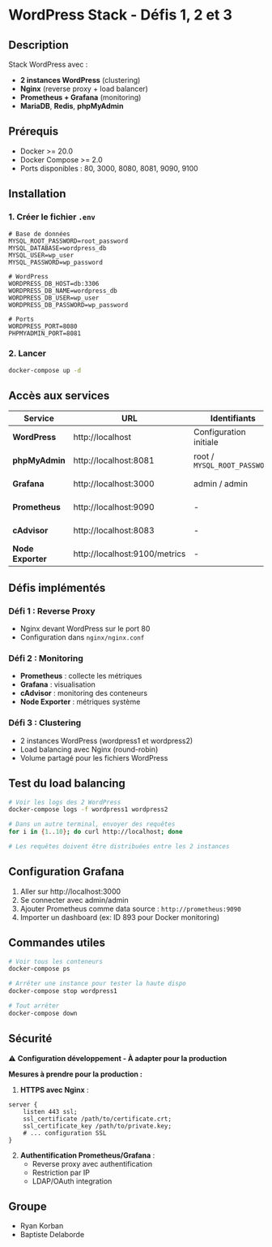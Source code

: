 # WordPress Stack - Défis 1, 2 et 3

## Description

Stack WordPress avec :
- **2 instances WordPress** (clustering)
- **Nginx** (reverse proxy + load balancer)
- **Prometheus + Grafana** (monitoring)
- **MariaDB**, **Redis**, **phpMyAdmin**

## Prérequis

- Docker >= 20.0
- Docker Compose >= 2.0
- Ports disponibles : 80, 3000, 8080, 8081, 9090, 9100

## Installation

### 1. Créer le fichier `.env`
```env
# Base de données
MYSQL_ROOT_PASSWORD=root_password
MYSQL_DATABASE=wordpress_db
MYSQL_USER=wp_user
MYSQL_PASSWORD=wp_password

# WordPress
WORDPRESS_DB_HOST=db:3306
WORDPRESS_DB_NAME=wordpress_db
WORDPRESS_DB_USER=wp_user
WORDPRESS_DB_PASSWORD=wp_password

# Ports
WORDPRESS_PORT=8080
PHPMYADMIN_PORT=8081 

```

### 2. Lancer
```bash
docker-compose up -d
```

## Accès aux services

| Service | URL | Identifiants | Description |
|---------|-----|--------------|-------------|
| **WordPress** | http://localhost | Configuration initiale | Site principal via Nginx |
| **phpMyAdmin** | http://localhost:8081 | root / `MYSQL_ROOT_PASSWORD` | Administration BDD |
| **Grafana** | http://localhost:3000 | admin / admin | Dashboards monitoring |
| **Prometheus** | http://localhost:9090 | - | Métriques et requêtes |
| **cAdvisor** | http://localhost:8083 | - | Monitoring conteneurs |
| **Node Exporter** | http://localhost:9100/metrics | - | Métriques système |


## Défis implémentés

### Défi 1 : Reverse Proxy
- Nginx devant WordPress sur le port 80
- Configuration dans `nginx/nginx.conf`

### Défi 2 : Monitoring
- **Prometheus** : collecte les métriques
- **Grafana** : visualisation
- **cAdvisor** : monitoring des conteneurs
- **Node Exporter** : métriques système

### Défi 3 : Clustering
- 2 instances WordPress (wordpress1 et wordpress2)
- Load balancing avec Nginx (round-robin)
- Volume partagé pour les fichiers WordPress

## Test du load balancing

```bash
# Voir les logs des 2 WordPress
docker-compose logs -f wordpress1 wordpress2

# Dans un autre terminal, envoyer des requêtes
for i in {1..10}; do curl http://localhost; done

# Les requêtes doivent être distribuées entre les 2 instances
```

## Configuration Grafana

1. Aller sur http://localhost:3000
2. Se connecter avec admin/admin
3. Ajouter Prometheus comme data source : `http://prometheus:9090`
4. Importer un dashboard (ex: ID 893 pour Docker monitoring)

## Commandes utiles

```bash
# Voir tous les conteneurs
docker-compose ps

# Arrêter une instance pour tester la haute dispo
docker-compose stop wordpress1

# Tout arrêter
docker-compose down
```

## Sécurité 

⚠️ **Configuration développement - À adapter pour la production**

**Mesures à prendre pour la production :**

1. **HTTPS avec Nginx** :
```nginx
server {
    listen 443 ssl;
    ssl_certificate /path/to/certificate.crt;
    ssl_certificate_key /path/to/private.key;
    # ... configuration SSL
}
```

2. **Authentification Prometheus/Grafana** :
   - Reverse proxy avec authentification
   - Restriction par IP
   - LDAP/OAuth integration


## Groupe

- Ryan Korban
- Baptiste Delaborde
